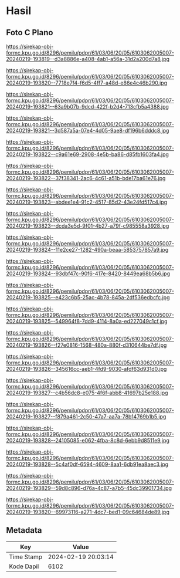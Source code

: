 # Hasil

## Foto C Plano

https://sirekap-obj-formc.kpu.go.id/8296/pemilu/pdpr/61/03/06/20/05/6103062005007-20240219-193819--d3a8886e-a408-4ab1-a56a-31d2a200d7a8.jpg

https://sirekap-obj-formc.kpu.go.id/8296/pemilu/pdpr/61/03/06/20/05/6103062005007-20240219-193820--7718e7f4-f6d5-4ff7-a48d-e86e4c46b290.jpg

https://sirekap-obj-formc.kpu.go.id/8296/pemilu/pdpr/61/03/06/20/05/6103062005007-20240219-193821--63a9b07b-9dcd-422f-b2d4-713cfb5a4388.jpg

https://sirekap-obj-formc.kpu.go.id/8296/pemilu/pdpr/61/03/06/20/05/6103062005007-20240219-193821--3d587a5a-07e4-4d05-9ae8-df196b6dddc8.jpg

https://sirekap-obj-formc.kpu.go.id/8296/pemilu/pdpr/61/03/06/20/05/6103062005007-20240219-193822--c9a61e69-2908-4e5b-ba86-d85fb1603fa4.jpg

https://sirekap-obj-formc.kpu.go.id/8296/pemilu/pdpr/61/03/06/20/05/6103062005007-20240219-193822--37f38341-2ac6-4c61-a51b-bde17ba61e76.jpg

https://sirekap-obj-formc.kpu.go.id/8296/pemilu/pdpr/61/03/06/20/05/6103062005007-20240219-193823--abdee1e4-91c2-4517-85d2-43e24fd517c4.jpg

https://sirekap-obj-formc.kpu.go.id/8296/pemilu/pdpr/61/03/06/20/05/6103062005007-20240219-193823--dcda3e5d-9f01-4b27-a79f-c985558a3928.jpg

https://sirekap-obj-formc.kpu.go.id/8296/pemilu/pdpr/61/03/06/20/05/6103062005007-20240219-193824--11e2ce27-1282-490a-beaa-5853757857a9.jpg

https://sirekap-obj-formc.kpu.go.id/8296/pemilu/pdpr/61/03/06/20/05/6103062005007-20240219-193824--93dbf47c-90f6-417e-8420-8449ea68b5b6.jpg

https://sirekap-obj-formc.kpu.go.id/8296/pemilu/pdpr/61/03/06/20/05/6103062005007-20240219-193825--e423c6b5-25ac-4b78-845a-2df536edbcfc.jpg

https://sirekap-obj-formc.kpu.go.id/8296/pemilu/pdpr/61/03/06/20/05/6103062005007-20240219-193825--549964f8-7dd9-4114-8a0a-ed227049c1cf.jpg

https://sirekap-obj-formc.kpu.go.id/8296/pemilu/pdpr/61/03/06/20/05/6103062005007-20240219-193826--f27e0816-1568-480a-880f-d310644be7df.jpg

https://sirekap-obj-formc.kpu.go.id/8296/pemilu/pdpr/61/03/06/20/05/6103062005007-20240219-193826--345616cc-aeb1-4fd9-9030-afdf63d931d0.jpg

https://sirekap-obj-formc.kpu.go.id/8296/pemilu/pdpr/61/03/06/20/05/6103062005007-20240219-193827--c4b56dc8-e075-4f6f-abb8-41697b25e188.jpg

https://sirekap-obj-formc.kpu.go.id/8296/pemilu/pdpr/61/03/06/20/05/6103062005007-20240219-193827--f879a461-2c50-47a7-aa7a-78b14769b1b5.jpg

https://sirekap-obj-formc.kpu.go.id/8296/pemilu/pdpr/61/03/06/20/05/6103062005007-20240219-193828--24105085-e062-4fba-8c8d-6ebb9d8511e9.jpg

https://sirekap-obj-formc.kpu.go.id/8296/pemilu/pdpr/61/03/06/20/05/6103062005007-20240219-193828--5c4af0df-6594-4609-8aa1-6db91ea8aec3.jpg

https://sirekap-obj-formc.kpu.go.id/8296/pemilu/pdpr/61/03/06/20/05/6103062005007-20240219-193829--59d8c896-d76a-4c87-a7b5-45dc39901734.jpg

https://sirekap-obj-formc.kpu.go.id/8296/pemilu/pdpr/61/03/06/20/05/6103062005007-20240219-193820--69973116-a271-4dc7-bed1-09c64684de89.jpg


## Metadata

| Key        | Value               |
| ---------- | ------------------- |
| Time Stamp | 2024-02-19 20:03:14 |
| Kode Dapil | 6102                |



